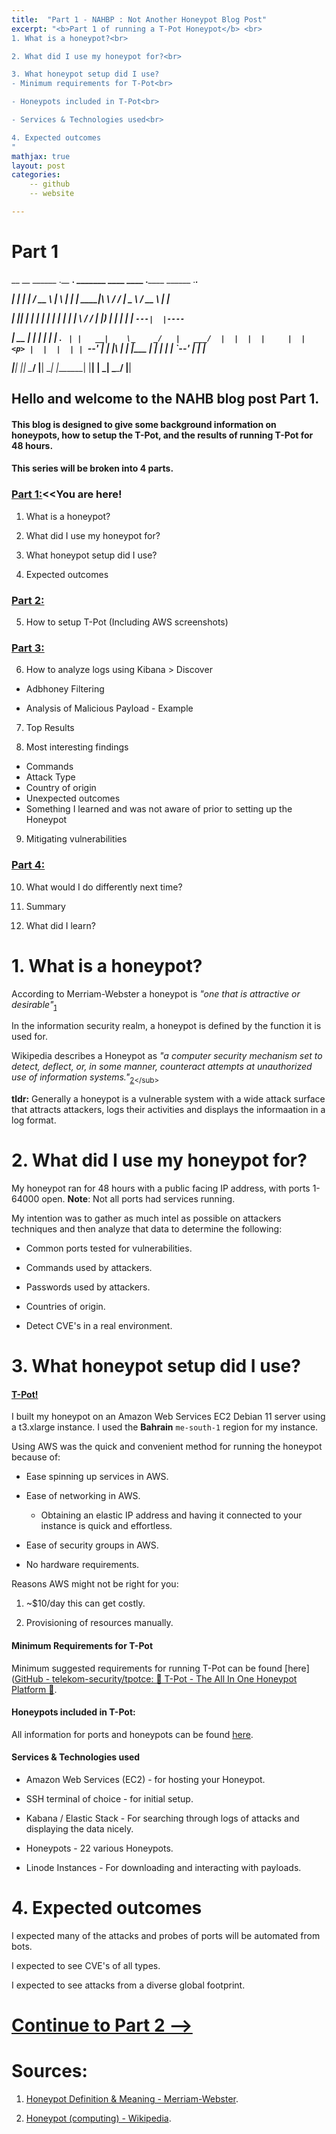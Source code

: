 ```yaml
---
title:  "Part 1 - NAHBP : Not Another Honeypot Blog Post"
excerpt: "<b>Part 1 of running a T-Pot Honeypot</b> <br>
1. What is a honeypot?<br>

2. What did I use my honeypot for?<br>

3. What honeypot setup did I use?
- Minimum requirements for T-Pot<br>

- Honeypots included in T-Pot<br>

- Services & Technologies used<br>

4. Expected outcomes
"
mathjax: true
layout: post
categories:
    -- github
    -- website

---
```


# Part 1

 __    __    ______   .__   __.  _______ ____    ____ .______     ______   .___________.<p>
|  |  |  |  /  __  \  |  \ |  | |   ____|\   \  /   / |   _  \   /  __  \  |           |<p>
|  |__|  | |  |  |  | |   \|  | |  |__    \   \/   /  |  |_)  | |  |  |  | `---|  |----`<p>
|   __   | |  |  |  | |  . `  | |   __|    \_    _/   |   ___/  |  |  |  |     |  |     <p>
|  |  |  | |  `--'  | |  |\   | |  |____     |  |     |  |      |  `--'  |     |  |     <p>
|__|  |__|  \______/  |__| \__| |_______|    |__|     | _|       \______/      |__|     <p>
                                                                                        

## Hello and welcome to the NAHB blog post Part 1.

#### This blog is designed to give some background information on honeypots, how to setup the T-Pot, and the results of running T-Pot for 48 hours.

#### This series will be broken into 4 parts.

### [Part 1:](https://matthewomccorkle.github.io/honeypot-1/)<<You are here!

1. What is a honeypot?

2. What did I use my honeypot for?

3. What honeypot setup did I use?<br>

4. Expected outcomes

### [Part 2:](https://matthewomccorkle.github.io/honeypot-2/)

5. How to setup T-Pot (Including AWS screenshots)

### [Part 3:](https://matthewomccorkle.github.io/honeypot-3/)

6. How to analyze logs using Kibana > Discover
- Adbhoney Filtering 

- Analysis of Malicious Payload - Example

7. Top Results

8. Most interesting findings
- Commands
- Attack Type
- Country of origin
- Unexpected outcomes
- Something I learned and was not aware of prior to setting up the Honeypot
9. Mitigating vulnerabilities

### [Part 4:](https://matthewomccorkle.github.io/honeypot-4/)

10. What would I do differently next time?

11. Summary

12. What did I learn?

# 1. What is a honeypot?

According to Merriam-Webster a honeypot is *"one that is attractive or desirable"*<sub>[1](https://www.merriam-webster.com/dictionary/honeypot)</sub>

In the information security realm, a honeypot is defined by the function it is used for. 

Wikipedia describes a Honeypot as *"a computer security mechanism set to detect, deflect, or, in some manner, counteract attempts at unauthorized use of information systems."*<sub>[2](https://en.wikipedia.org/wiki/Honeypot_(computing)#:~:text=a%20computer%20security%20mechanism%20set%20to%20detect%2C%20deflect%2C%20or%2C%20in%20some%20manner%2C%20counteract%20attempts%20at%20unauthorized%20use%20of%20information%20systems.)</sub>

**tldr:** Generally a honeypot is a vulnerable system with a wide attack surface that attracts attackers, logs their activities and displays the informaation in a log format. 

# 2. What did I use my honeypot for?

My honeypot ran for 48 hours with a public facing IP address, with ports 1-64000 open. **Note**: Not all ports had services running. 

My intention was to gather as much intel as possible on attackers techniques and then analyze that data to determine the following:

- Common ports tested for vulnerabilities.

- Commands used by attackers.

- Passwords used by attackers.

- Countries of origin.

- Detect CVE's in a real environment.

# 3. What honeypot setup did I use?

#### [T-Pot!](https://github.com/telekom-security/tpotce)

I built my honeypot on an Amazon Web Services EC2 Debian 11 server using a t3.xlarge instance. I used the **Bahrain** `me-south-1` region for my instance.

Using AWS was the quick and convenient method for running the honeypot because of:

- Ease spinning up services in AWS.

- Ease of networking in AWS.
  
  - Obtaining an elastic IP address and having it connected to your instance is quick and effortless.

- Ease of security groups in AWS.

- No hardware requirements.

Reasons AWS might not be right for you:

1. ~$10/day this can get costly.

2. Provisioning of resources manually.

#### Minimum Requirements for T-Pot

Minimum suggested requirements for running T-Pot can be found [here]([GitHub - telekom-security/tpotce: 🍯 T-Pot - The All In One Honeypot Platform 🐝](https://github.com/telekom-security/tpotce#system-requirements).

#### Honeypots included in T-Pot:

All information for ports and honeypots can be found [here](https://github.com/telekom-security/tpotce#technical-concept).

#### Services & Technologies used

- Amazon Web Services (EC2) -  for hosting your Honeypot.

- SSH terminal of choice - for initial setup.

- Kabana / Elastic Stack - For searching through logs of attacks and displaying the data nicely.

- Honeypots - 22 various Honeypots.

- Linode Instances - For downloading and interacting with payloads.

# 4. Expected outcomes

I expected many of the attacks and probes of ports will be automated from bots. 

I expected to see CVE's of all types. 

I expected to see attacks from a diverse global footprint.

# [Continue to Part 2 -->](https://matthewomccorkle.github.io/honeypot-2/)

# Sources:

1. [Honeypot Definition & Meaning - Merriam-Webster](https://www.merriam-webster.com/dictionary/honeypot).

2. [Honeypot (computing) - Wikipedia](https://en.wikipedia.org/wiki/Honeypot_(computing)#:~:text=a%20computer%20security%20mechanism%20set%20to%20detect%2C%20deflect%2C%20or%2C%20in%20some%20manner%2C%20counteract%20attempts%20at%20unauthorized%20use%20of%20information%20systems).
